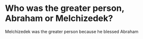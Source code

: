 # Who was the greater person, Abraham or Melchizedek?

Melchizedek was the greater person because he blessed Abraham
